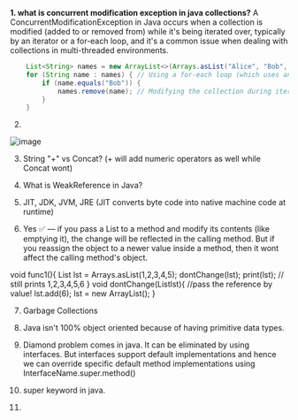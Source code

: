 **1. what is concurrent modification exception in java collections?** 
  A ConcurrentModificationException in Java occurs when a collection is modified (added to or removed from) while it's being iterated over, typically by an iterator or a for-each loop, and it's a common issue when dealing with collections in multi-threaded environments.

```java
    List<String> names = new ArrayList<>(Arrays.asList("Alice", "Bob", "Charlie"));
    for (String name : names) { // Using a for-each loop (which uses an iterator)
        if (name.equals("Bob")) {
            names.remove(name); // Modifying the collection during iteration
        }
    }
```


2. 
![image](https://github.com/user-attachments/assets/8d4914ef-2f33-43e6-a36a-f3e4a490d592)


3. String "+" vs Concat? (+ will add numeric operators as well while Concat wont)

4. What is WeakReference in Java?

5. JIT, JDK, JVM, JRE (JIT converts byte code into native machine code at runtime)

6. Yes ✅ — if you pass a List to a method and modify its contents (like emptying it), the change will be reflected in the calling method. But if you reassign the object to a newer value inside a method, then it wont affect the calling method's object.

  void func1(){
  List<Integers> lst = Arrays.asList(1,2,3,4,5);
  dontChange(lst);
  print(lst); // still prints 1,2,3,4,5,6
}
  void dontChange(List<Integers>lst){ //pass the reference by value!
    lst.add(6);
    lst = new ArrayList();
  }

7. Garbage Collections

8. Java isn't 100% object oriented because of having primitive data types.

9. Diamond problem comes in java. It can be eliminated by using interfaces. But interfaces support default implementations and hence we can override specific default method implementations using InterfaceName.super.method()

10. super keyword in java.

11. 
